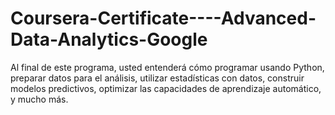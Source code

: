 # Coursera-Certificate----Advanced-Data-Analytics-Google
Al final de este programa, usted entenderá cómo programar usando Python, preparar datos para el análisis, utilizar estadísticas con datos, construir modelos predictivos, optimizar las capacidades de aprendizaje automático, y mucho más.
